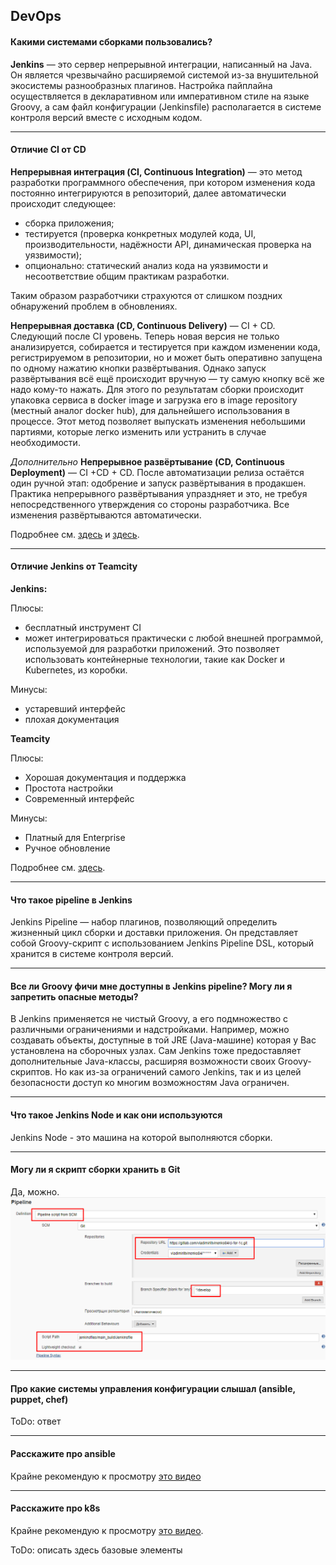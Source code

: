 ## DevOps

#### Какими системами сборками пользовались?
**Jenkins** — это сервер непрерывной интеграции, написанный на Java. Он является чрезвычайно расширяемой системой из-за внушительной экосистемы разнообразных плагинов.
Настройка пайплайна осуществляется в декларативном или императивном стиле на языке Groovy, а сам файл конфигурации (Jenkinsfile) располагается в системе контроля версий вместе с исходным кодом.

---

#### Отличие CI от CD
**Непрерывная интеграция (CI, Continuous Integration)** — это метод разработки программного обеспечения, при котором изменения кода постоянно интегрируются в репозиторий, далее автоматически происходит следующее:
- сборка приложения;
- тестируется (проверка конкретных модулей кода, UI, производительности, надёжности API, динамическая проверка на уязвимости);
- опционально: статический анализ кода на уязвимости и несоответствие общим практикам разработки.

Таким образом разработчики страхуются от слишком поздних обнаружений проблем в обновлениях.

**Непрерывная доставка (CD, Continuous Delivery)** — CI + CD. Следующий после CI уровень.
Теперь новая версия не только анализируется, собирается и тестируется при каждом изменении кода, регистрируемом в репозитории, но и может быть оперативно запущена по одному нажатию кнопки развёртывания.
Однако запуск развёртывания всё ещё происходит вручную — ту самую кнопку всё же надо кому-то нажать.
Для этого по результатам сборки происходит упаковка сервиса в docker image и загрузка его в image repository (местный аналог docker hub), для дальнейшего использования в процессе.
Этот метод позволяет выпускать изменения небольшими партиями, которые легко изменить или устранить в случае необходимости.

*Дополнительно*
**Непрерывное развёртывание (CD, Continuous Deployment)** — CI +CD + CD. После автоматизации релиза остаётся один ручной этап: одобрение и запуск развёртывания в продакшен.
Практика непрерывного развёртывания упраздняет и это, не требуя непосредственного утверждения со стороны разработчика. Все изменения развёртываются автоматически.

Подробнее см. [здесь](https://timeweb.com/ru/community/articles/ci-cd-i-snova-cd-princip-raboty-i-otlichiya) и [здесь](https://simpleone.ru/glossary/ci-cd-cd-continuous-integration-continuous-delivery-continuous-deployment/).

---

#### Отличие Jenkins от Teamcity
**Jenkins:**

Плюсы:
- бесплатный инструмент CI
- может интегрироваться практически с любой внешней программой, используемой для разработки приложений. Это позволяет использовать контейнерные технологии, такие как Docker и Kubernetes, из коробки.

Минусы:
- устаревший интерфейс
- плохая документация

**Teamcity**

Плюсы:
- Хорошая документация и поддержка
- Простота настройки
- Современный интерфейс

Минусы:
- Платный для Enterprise
- Ручное обновление

Подробнее см. [здесь](https://medium.com/successivetech/teamcity-vs-jenkins-choosing-the-right-ci-cd-tool-ab353b377a37).

---

#### Что такое pipeline в Jenkins
Jenkins Pipeline — набор плагинов, позволяющий определить жизненный цикл сборки и доставки приложения.
Он представляет собой Groovy-скрипт с использованием Jenkins Pipeline DSL, который хранится в системе контроля версий.

---

#### Все ли Groovy фичи мне доступны в Jenkins pipeline? Могу ли я запретить опасные методы?
В Jenkins применяется не чистый Groovy, а его подмножество с различными ограничениями и надстройками.
Например, можно создавать объекты, доступные в той JRE (Java-машине) которая у Вас установлена на сборочных узлах.
Сам Jenkins тоже предоставляет дополнительные Java-классы, расширяя возможности своих Groovy-скриптов.
Но как из-за ограничений самого Jenkins, так и из целей безопасности доступ ко многим возможностям Java ограничен.

---

#### Что такое Jenkins Node и как они используются
Jenkins Node - это машина на которой выполняются сборки.

---

#### Могу ли я скрипт сборки хранить в Git
Да, можно.
![Pipeline from SCM](images/pipiline-scm.png)

---

#### Про какие системы управления конфигурации слышал (ansible, puppet, chef)
ToDo: ответ

---

#### Расскажите про ansible

Крайне рекомендую к просмотру [это видео](https://www.youtube.com/watch?v=23Zec3ORJOY)

---

#### Расскажите про k8s

Крайне рекомендую к просмотру [это видео](https://www.youtube.com/watch?v=J3yvga9ecQs).

ToDo: описать здесь базовые элементы
